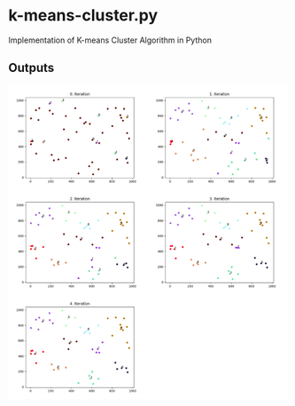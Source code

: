 # k-means-cluster.py
Implementation of K-means Cluster Algorithm in Python

## Outputs

![Output](example_output.png?raw=true)
